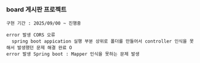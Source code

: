 ### board 게시판 프로젝트
    구현 기간 : 2025/09/00 ~ 진행중

    error 발생 CORS 오류 
      spring boot appication 실행 부분 상위로 폴더를 만들어서 controller 인식을 못해서 발생했던 문제 해결 완료 O
    error 발생 Spring boot : Mapper 인식을 못하는 문제 발생
  
